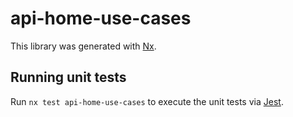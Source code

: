# api-home-use-cases

This library was generated with [Nx](https://nx.dev).

## Running unit tests

Run `nx test api-home-use-cases` to execute the unit tests via [Jest](https://jestjs.io).
